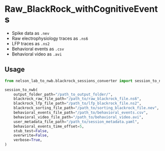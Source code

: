 # Raw_BlackRock_withCognitiveEvents

- Spike data as `.nev `
- Raw electrophysiology traces as `.ns6`
- LFP traces as `.ns2`
- Behavioral events as `.csv`
- Behavioral video as `.avi`


## Usage

```python
from nelson_lab_to_nwb.blackrock_sessions_converter import session_to_nwb

session_to_nwb(
    output_folder_path="/path_to_output_folder/",
    blackrock_raw_file_path="/path_to/raw_blackrock_file.ns6",
    blackrock_lfp_file_path="/path_to/lfp_blackrock_file.ns2",
    blackrock_sorting_file_path="/path_to/sorting_blackrock_file.nev",
    behavioral_events_file_path="/path_to/behavioral_events.csv",
    behavioral_video_file_path="/path_to/behavioral_video.avi",
    user_metadata_file_path="/path_to/session_metadata.yaml",
    behavioral_events_time_offset=5,
    stub_test=False,
    overwrite=False,
    verbose=True,
)
```